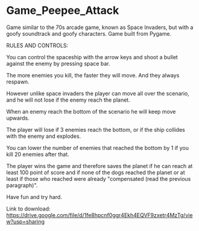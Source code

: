 # Game_Peepee_Attack
Game similar to the 70s arcade game, known as Space Invaders, but with a goofy soundtrack and goofy characters. Game built from Pygame.


RULES AND CONTROLS:

You can control the spaceship with the arrow keys and shoot a bullet against the enemy by pressing space bar.

The more enemies you kill, the faster they will move. And they always respawn.

However unlike space invaders the player can move all over the scenario, and he will not lose if the enemy reach the planet.

When an enemy reach the bottom of the scenario he will keep move upwards.

The player will lose if 3 enemies reach the bottom, or if the ship collides with the enemy and explodes.

You can lower the number of enemies that reached the bottom by 1 if you kill 20 enemies after that.

The player wins the game and therefore saves the planet if he can reach at least 100 point of score and if none of the dogs reached the planet or at least if those who reached were already "compensated (read the previous paragraph)".

Have fun and try hard.

Link to download:
https://drive.google.com/file/d/1fe8hpcnf0ggr4Ekh4EQVF9zxetr4MzTg/view?usp=sharing
